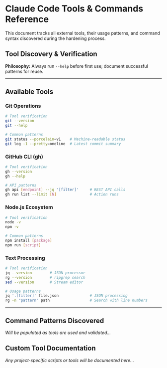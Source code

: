 # Claude Code Tools & Commands Reference

This document tracks all external tools, their usage patterns, and command syntax discovered during the hardening process.

## Tool Discovery & Verification

**Philosophy:** Always run `--help` before first use; document successful patterns for reuse.

---

## Available Tools

### Git Operations
```bash
# Tool verification
git --version
git --help

# Common patterns
git status --porcelain=v1    # Machine-readable status
git log -1 --pretty=oneline  # Latest commit summary
```

### GitHub CLI (gh)
```bash
# Tool verification  
gh --version
gh --help

# API patterns
gh api [endpoint] --jq '[filter]'     # REST API calls
gh run list --limit [N]               # Action runs
```

### Node.js Ecosystem
```bash
# Tool verification
node -v
npm -v

# Common patterns
npm install [package]
npm run [script]
```

### Text Processing
```bash
# Tool verification
jq --version        # JSON processor
rg --version        # ripgrep search
sed --version       # Stream editor

# Usage patterns
jq '.[filter]' file.json              # JSON processing
rg -n "pattern" path                  # Search with line numbers
```

---

## Command Patterns Discovered

*Will be populated as tools are used and validated...*

## Custom Tool Documentation

*Any project-specific scripts or tools will be documented here...*